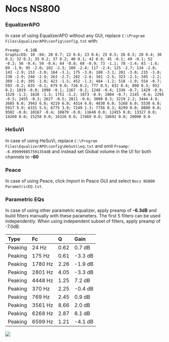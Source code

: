 # Nocs NS800

### EqualizerAPO
In case of using EqualizerAPO without any GUI, replace `C:\Program Files\EqualizerAPO\config\config.txt`
with:
```
Preamp: -6.1dB
GraphicEQ: 10 -84; 20 0.7; 22 0.6; 23 0.6; 25 0.5; 26 0.5; 28 0.4; 30 0.3; 32 0.3; 35 0.2; 37 0.2; 40 0.1; 42 0.0; 45 -0.1; 49 -0.1; 52 -0.2; 56 -0.4; 59 -0.6; 64 -0.8; 68 -0.9; 73 -1.1; 78 -1.4; 83 -1.6; 89 -1.9; 95 -2.0; 102 -2.3; 109 -2.4; 117 -2.4; 125 -2.7; 134 -2.8; 143 -2.9; 153 -3.0; 164 -3.1; 175 -3.0; 188 -3.1; 201 -3.0; 215 -3.0; 230 -2.9; 246 -2.9; 263 -2.7; 282 -2.6; 301 -2.5; 323 -2.3; 345 -2.2; 369 -2.0; 395 -1.8; 423 -1.5; 452 -1.3; 484 -1.2; 518 -1.0; 554 -0.7; 593 -0.2; 635 -0.1; 679 0.0; 726 0.2; 777 0.5; 832 0.4; 890 0.3; 952 0.2; 1019 -0.0; 1090 -0.1; 1167 -0.2; 1248 -0.4; 1336 -0.7; 1429 -0.9; 1529 -1.2; 1636 -1.3; 1751 -1.2; 1873 -0.9; 2004 -0.7; 2145 -0.6; 2295 -0.5; 2455 -0.3; 2627 -0.5; 2811 -0.6; 3008 0.3; 3219 2.2; 3444 4.9; 3685 6.0; 3943 6.0; 4219 6.0; 4514 6.0; 4830 6.0; 5168 6.0; 5530 6.0; 5917 5.9; 6331 5.5; 6775 3.9; 7249 1.3; 7756 0.3; 8299 0.0; 8880 0.0; 9502 -0.0; 10167 -0.4; 10879 -0.0; 11640 0.0; 12455 0.0; 13327 0.0; 14260 0.0; 15258 0.0; 16326 0.0; 17469 0.0; 18692 0.0; 20000 0.0
```

### HeSuVi
In case of using HeSuVi, replace `C:\Program Files\EqualizerAPO\config\HeSuVi\eq.txt` and omit `Preamp:
-6.099999857591354dB` and instead set Global volume in the UI for both channels to **-60**

### Peace
In case of using Peace, click *Import* in Peace GUI and select `Nocs NS800 ParametricEQ.txt`.

### Parametric EQs
In case of using other parametric equalizer, apply preamp of **-6.3dB** and build filters manually
with these parameters. The first 5 filters can be used independently.
When using independent subset of filters, apply preamp of -7.0dB.

| Type    | Fc      |    Q | Gain    |
|:--------|:--------|:-----|:--------|
| Peaking | 24 Hz   | 0.62 | 0.7 dB  |
| Peaking | 175 Hz  | 0.61 | -3.3 dB |
| Peaking | 1780 Hz | 2.26 | -1.9 dB |
| Peaking | 2801 Hz | 4.05 | -3.3 dB |
| Peaking | 4448 Hz | 1.25 | 7.2 dB  |
| Peaking | 370 Hz  | 2.25 | -0.4 dB |
| Peaking | 769 Hz  | 2.45 | 0.9 dB  |
| Peaking | 3561 Hz | 8.66 | 2.0 dB  |
| Peaking | 6268 Hz | 2.87 | 6.1 dB  |
| Peaking | 6599 Hz | 1.21 | -4.1 dB |

![](https://raw.githubusercontent.com/jaakkopasanen/AutoEq/master/results/innerfidelity/sbaf-serious/Nocs%20NS800/Nocs%20NS800.png)